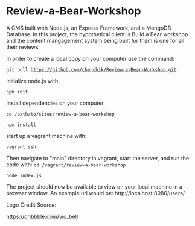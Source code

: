 # Review-a-Bear-Workshop
A CMS built with Node.js, an Express Framework, and a MongoDB Database. In this project, the hypothetical client is Build a Bear workshop and the content mangagement system being built for them is one for all their reviews.

In order to create a local copy on your computer use the command:

<code>git pull https://github.com/chenchik/Review-a-Bear-Workshop.git</code>

initialize node.js with:

<code>npm init</code>

Install dependencies on your computer

<code>cd /path/to/sites/review-a-bear-workshop</code>

<code>npm install</code>

start up a vagrant machine with:

<code>vagrant ssh</code>

Then navigate to "main" directory in vagrant, start the server, and run the code with:
<code>cd /vagrant/review-a-bear-workshop</code>

<code>node index.js</code>

The project should now be available to view on your local machine in a browser window. 
An example url would be: http://localhost:8080/users/

Logo Credit Source: 

https://dribbble.com/vic_bell
